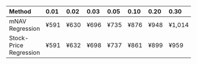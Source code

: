 | Method                 | 0.01   | 0.02   | 0.03   | 0.05   | 0.10   | 0.20   | 0.30   | 0.40   | 0.50   | 0.60   | 0.70   | 0.80   | 0.90   | 0.95   | 0.97   | 0.98   | 0.99   |
|:-----------------------|:-------|:-------|:-------|:-------|:-------|:-------|:-------|:-------|:-------|:-------|:-------|:-------|:-------|:-------|:-------|:-------|:-------|
| mNAV Regression        | ¥591   | ¥630   | ¥696   | ¥735   | ¥876   | ¥948   | ¥1,014 | ¥1,194 | ¥1,320 | ¥1,484 | ¥1,697 | ¥2,157 | ¥2,675 | ¥2,906 | ¥3,090 | ¥3,169 | ¥3,132 |
| Stock-Price Regression | ¥591   | ¥632   | ¥698   | ¥737   | ¥861   | ¥899   | ¥959   | ¥1,053 | ¥1,224 | ¥1,302 | ¥1,521 | ¥2,046 | ¥2,409 | ¥2,726 | ¥2,814 | ¥2,852 | ¥2,924 |